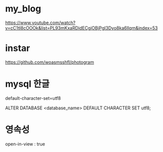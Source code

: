 # my_blog
https://www.youtube.com/watch?v=cC1tI8cOOOk&list=PL93mKxaRDidECgjOBjPgI3Dyo8ka6Ilqm&index=53

# instar
https://github.com/woasmsshfl/photogram


# mysql 한글
default-character-set=utf8

ALTER DATABASE <database_name> DEFAULT CHARACTER SET utf8;


# 영속성
open-in-view : true
